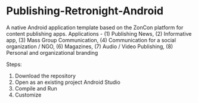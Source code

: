 # Publishing-Retronight-Android
A native Android application template based on the ZonCon platform for content publishing apps. Applications - (1) Publishing News, (2) Informative app, (3) Mass Group Communication, (4) Communication for a social organization / NGO, (6) Magazines, (7) Audio / Video Publishing, (8) Personal and organizational branding

Steps:
1. Download the repository
2. Open as an existing project Android Studio
3. Compile and Run
4. Customize
